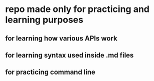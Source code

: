 # repo made only for practicing and learning purposes
## for learning how various APIs work 
## for learning syntax used inside .md files
## for practicing command line
